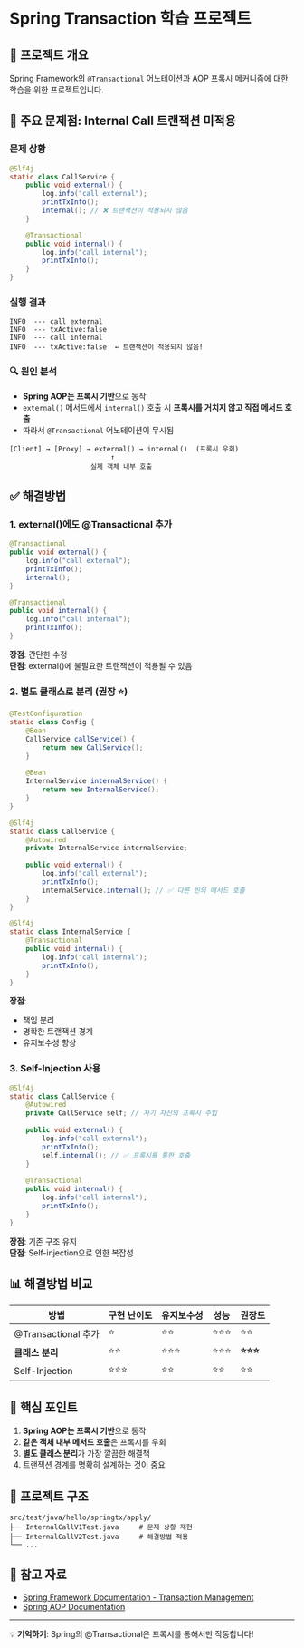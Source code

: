 # Spring Transaction 학습 프로젝트

## 📌 프로젝트 개요
Spring Framework의 `@Transactional` 어노테이션과 AOP 프록시 메커니즘에 대한 학습을 위한 프로젝트입니다.

## 🚨 주요 문제점: Internal Call 트랜잭션 미적용

### 문제 상황
```java
@Slf4j
static class CallService {
    public void external() {
        log.info("call external");
        printTxInfo();
        internal(); // ❌ 트랜잭션이 적용되지 않음
    }

    @Transactional
    public void internal() {
        log.info("call internal");
        printTxInfo();
    }
}
```

### 실행 결과
```
INFO  --- call external
INFO  --- txActive:false
INFO  --- call internal
INFO  --- txActive:false  ← 트랜잭션이 적용되지 않음!
```

### 🔍 원인 분석
- **Spring AOP는 프록시 기반**으로 동작
- `external()` 메서드에서 `internal()` 호출 시 **프록시를 거치지 않고 직접 메서드 호출**
- 따라서 `@Transactional` 어노테이션이 무시됨

```
[Client] → [Proxy] → external() → internal()  (프록시 우회)
                         ↑
                    실제 객체 내부 호출
```

## ✅ 해결방법

### 1. external()에도 @Transactional 추가
```java
@Transactional
public void external() {
    log.info("call external");
    printTxInfo();
    internal();
}

@Transactional
public void internal() {
    log.info("call internal");
    printTxInfo();
}
```
**장점**: 간단한 수정  
**단점**: external()에 불필요한 트랜잭션이 적용될 수 있음

### 2. 별도 클래스로 분리 (권장 ⭐)
```java
@TestConfiguration
static class Config {
    @Bean
    CallService callService() {
        return new CallService();
    }
    
    @Bean
    InternalService internalService() {
        return new InternalService();
    }
}

@Slf4j
static class CallService {
    @Autowired
    private InternalService internalService;
    
    public void external() {
        log.info("call external");
        printTxInfo();
        internalService.internal(); // ✅ 다른 빈의 메서드 호출
    }
}

@Slf4j
static class InternalService {
    @Transactional
    public void internal() {
        log.info("call internal");
        printTxInfo();
    }
}
```
**장점**: 
- 책임 분리
- 명확한 트랜잭션 경계
- 유지보수성 향상

### 3. Self-Injection 사용
```java
@Slf4j
static class CallService {
    @Autowired
    private CallService self; // 자기 자신의 프록시 주입
    
    public void external() {
        log.info("call external");
        printTxInfo();
        self.internal(); // ✅ 프록시를 통한 호출
    }
    
    @Transactional
    public void internal() {
        log.info("call internal");
        printTxInfo();
    }
}
```
**장점**: 기존 구조 유지  
**단점**: Self-injection으로 인한 복잡성

## 📊 해결방법 비교

| 방법 | 구현 난이도 | 유지보수성 | 성능 | 권장도 |
|------|------------|------------|------|--------|
| @Transactional 추가 | ⭐ | ⭐⭐ | ⭐⭐⭐ | ⭐⭐ |
| **클래스 분리** | ⭐⭐ | ⭐⭐⭐ | ⭐⭐⭐ | **⭐⭐⭐** |
| Self-Injection | ⭐⭐⭐ | ⭐⭐ | ⭐⭐ | ⭐⭐ |

## 🔑 핵심 포인트

1. **Spring AOP는 프록시 기반**으로 동작
2. **같은 객체 내부 메서드 호출**은 프록시를 우회
3. **별도 클래스 분리**가 가장 깔끔한 해결책
4. 트랜잭션 경계를 명확히 설계하는 것이 중요

## 📁 프로젝트 구조
```
src/test/java/hello/springtx/apply/
├── InternalCallV1Test.java     # 문제 상황 재현
├── InternalCallV2Test.java     # 해결방법 적용
└── ...
```

## 🔗 참고 자료
- [Spring Framework Documentation - Transaction Management](https://docs.spring.io/spring-framework/docs/current/reference/html/data-access.html#transaction)
- [Spring AOP Documentation](https://docs.spring.io/spring-framework/docs/current/reference/html/core.html#aop)

---
💡 **기억하기**: Spring의 @Transactional은 프록시를 통해서만 작동합니다!

